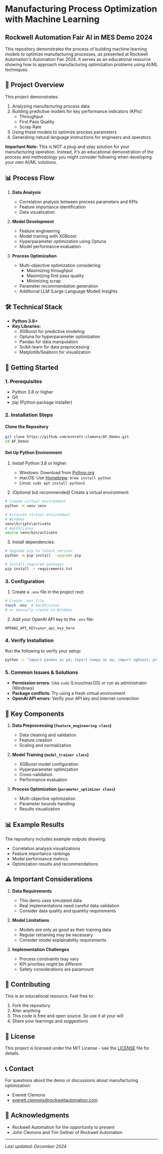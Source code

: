 # Manufacturing Process Optimization with Machine Learning
## Rockwell Automation Fair AI in MES Demo 2024

This repository demonstrates the process of building machine learning models to optimize manufacturing processes, as presented at Rockwell Automation's Automation Fair 2024. It serves as an educational resource showing how to approach manufacturing optimization problems using AI/ML techniques.

## 🎯 Project Overview

This project demonstrates:
1. Analyzing manufacturing process data
2. Building predictive models for key performance indicators (KPIs):
   - Throughput
   - First Pass Quality
   - Scrap Rate
3. Using these models to optimize process parameters
4. Generating natural language instructions for engineers and operators   

**Important Note:** This is NOT a plug-and-play solution for your manufacturing operation. Instead, it's an educational demonstration of the process and methodology you might consider following when developing your own AI/ML solutions.

## 📊 Process Flow

1. **Data Analysis**
   - Correlation analysis between process parameters and KPIs
   - Feature importance identification
   - Data visualization

2. **Model Development**
   - Feature engineering
   - Model training with XGBoost
   - Hyperparameter optimization using Optuna
   - Model performance evaluation

3. **Process Optimization**
   - Multi-objective optimization considering:
     - Maximizing throughput
     - Maximizing first pass quality
     - Minimizing scrap
   - Parameter recommendation generation
   - Additional LLM (Large-Language Model) Insights

## 🛠️ Technical Stack

- **Python 3.8+**
- **Key Libraries:**
  - XGBoost for predictive modeling
  - Optuna for hyperparameter optimization
  - Pandas for data manipulation
  - Scikit-learn for data preprocessing
  - Matplotlib/Seaborn for visualization

## 🚀 Getting Started

### 1. Prerequisites

- Python 3.8 or higher
- Git
- pip (Python package installer)

### 2. Installation Steps

#### Clone the Repository
```bash
git clone https://github.com/everett-clemons/AF_Demos.git
cd AF_Demos
```

#### Set Up Python Environment

1. Install Python 3.8 or higher:
   - Windows: Download from [Python.org](https://www.python.org/downloads/)
   - macOS: Use [Homebrew](https://brew.sh/): `brew install python`
   - Linux: `sudo apt install python3`

2. (Optional but recommended) Create a virtual environment:
```bash
# Create virtual environment
python -m venv venv

# Activate virtual environment
# Windows
venv\Scripts\activate
# macOS/Linux
source venv/bin/activate
```

3. Install dependencies:
```bash
# Upgrade pip to latest version
python -m pip install --upgrade pip

# Install required packages
pip install -r requirements.txt
```

### 3. Configuration

1. Create a `.env` file in the project root:
```bash
# Create .env file
touch .env  # macOS/Linux
# or manually create in Windows
```

2. Add your OpenAI API key to the `.env` file:
```plaintext
OPENAI_API_KEY=your_api_key_here
```

### 4. Verify Installation

Run the following to verify your setup:
```bash
python -c "import pandas as pd; import numpy as np; import xgboost; print('Setup successful!')"
```

### 5. Common Issues & Solutions

- **Permission errors**: Use `sudo` (Linux/macOS) or run as administrator (Windows)
- **Package conflicts**: Try using a fresh virtual environment
- **OpenAI API errors**: Verify your API key and internet connection

## 📘 Key Components

1. **Data Preprocessing (`feature_engineering class`)**
   - Data cleaning and validation
   - Feature creation
   - Scaling and normalization

2. **Model Training (`model_trainer class`)**
   - XGBoost model configuration
   - Hyperparameter optimization
   - Cross-validation
   - Performance evaluation

3. **Process Optimization (`parameter_optimizer class`)**
   - Multi-objective optimization
   - Parameter bounds handling
   - Results visualization

## 📊 Example Results

The repository includes example outputs showing:
- Correlation analysis visualizations
- Feature importance rankings
- Model performance metrics
- Optimization results and recommendations

## ⚠️ Important Considerations

1. **Data Requirements**
   - This demo uses simulated data
   - Real implementations need careful data validation
   - Consider data quality and quantity requirements

2. **Model Limitations**
   - Models are only as good as their training data
   - Regular retraining may be necessary
   - Consider model explainability requirements

3. **Implementation Challenges**
   - Process constraints may vary
   - KPI priorities might be different
   - Safety considerations are paramount

## 🤝 Contributing

This is an educational resource. Feel free to:
1. Fork the repository
2. Alter anything
3. This code is free and open source. So use it at your will
4. Share your learnings and suggestions

## 📜 License

This project is licensed under the MIT License - see the [LICENSE](../LICENSE) file for details.

## 📞 Contact

For questions about the demo or discussions about manufacturing optimization:
- Everett Clemons
- everett.clemons@rockwellautomation.com

## 🙏 Acknowledgments

- Rockwell Automation for the opportunity to present
- John Clemons and Tim Gellner of Rockwell Automation

---
*Last updated: December 2024*
